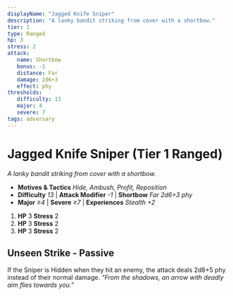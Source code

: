 ```yaml
---
displayName: "Jagged Knife Sniper"
description: "A lanky bandit striking from cover with a shortbow."
tier: 1
type: Ranged
hp: 3
stress: 2
attack:
   name: Shortbow
   bonus: -1
   distance: Far
   damage: 2d6+3
   effect: phy
thresholds:
   difficulty: 13
   major: 4
   severe: 7
tags: adversary
---
```

# Jagged Knife Sniper (Tier 1 Ranged)
_A lanky bandit striking from cover with a shortbow._

- **Motives & Tactics** _Hide, Ambush, Profit, Reposition_
- **Difficulty** _13_ | **Attack Modifier** _-1_ | **Shortbow** _Far 2d6+3 phy_
- **Major** _≥4_ | **Severe** _≥7_ | **Experiences** _Stealth +2_

1. **HP** 3
   **Stress** 2
2. **HP** 3
   **Stress** 2
3. **HP** 3
   **Stress** 2

## Unseen Strike - Passive
If the Sniper is Hidden when they hit an enemy, the attack deals 2d8+5 phy instead of their normal damage. _“From the shadows, an arrow with deadly aim flies towards you.”_
